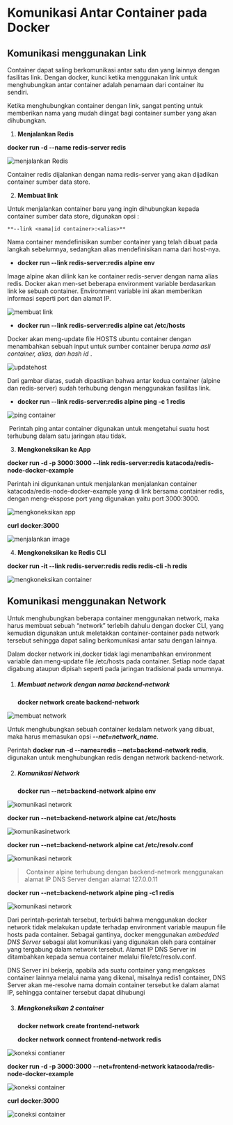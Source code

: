 # Komunikasi Antar Container pada Docker




## Komunikasi menggunakan Link

Container dapat saling berkomunikasi antar satu dan yang lainnya dengan fasilitas link. Dengan docker, kunci ketika menggunakan link untuk menghubungkan antar container adalah penamaan dari container itu sendiri.
	
Ketika menghubungkan container dengan link, sangat penting untuk memberikan nama yang mudah diingat bagi container sumber yang akan dihubungkan.

1. **Menjalankan Redis**

  **docker run -d --name redis-server redis**

  ![menjalankan Redis](img/1-1.png)

  Container redis dijalankan dengan nama redis-server yang akan dijadikan container sumber data store.

2. **Membuat link**

  Untuk menjalankan container baru yang ingin dihubungkan kepada container sumber data store, digunakan opsi :

   	**--link <nama|id container>:<alias>**

  Nama container mendefinisikan sumber container yang telah dibuat pada langkah sebelumnya, sedangkan alias mendefinisikan nama dari host-nya.
  
  -  **docker run --link redis-server:redis alpine env**
  
   Image alpine akan dilink kan ke container redis-server dengan nama alias redis. Docker akan men-set beberapa environment variable berdasarkan link ke sebuah container. Environment variable ini akan memberikan informasi seperti port dan alamat IP.

![membuat link](img/1_2a.png)

  - **docker run --link redis-server:redis alpine cat /etc/hosts**

  Docker akan meng-update file HOSTS ubuntu container dengan menambahkan sebuah input untuk sumber container berupa *nama asli container, alias, dan hash id* .


![updatehost](img\1_2b.png)

  Dari gambar diatas, sudah dipastikan bahwa antar kedua container (alpine dan redis-server) sudah terhubung dengan menggunakan fasilitas link.

  - **docker run --link redis-server:redis alpine ping -c 1 redis**

![ping container](img\1_2c.png)

  ​	Perintah ping antar container digunakan untuk mengetahui suatu host terhubung dalam satu jaringan atau tidak. 

3. **Mengkoneksikan ke App**

  **docker run -d -p 3000:3000 --link redis-server:redis katacoda/redis-node-docker-example**

  Perintah ini digunkanan untuk menjalankan menjalankan container katacoda/redis-node-docker-example yang di link bersama container redis, dengan meng-ekspose port yang digunakan yaitu port 3000:3000.

![mengkoneksikan app](img\1-3a.png)

  **curl docker:3000**

![menjalankan image](img\1-3b.png)

4. **Mengkoneksikan ke Redis CLI**

  **docker run -it --link redis-server:redis redis redis-cli -h redis**

![mengkoneksikan container](img\1-4.png)

## Komunikasi menggunakan Network

Untuk menghubungkan beberapa container menggunakan network, maka harus membuat sebuah “network” terlebih dahulu dengan docker CLI, yang kemudian digunakan untuk meletakkan container-container pada network tersebut sehingga dapat saling berkomunikasi antar satu dengan lainnya.

Dalam docker network ini,docker tidak lagi menambahkan environment variable dan meng-update file /etc/hosts pada container. Setiap node dapat digabung ataupun dipisah seperti pada jaringan tradisional pada umumnya.

1. ##### **Membuat network dengan nama backend-network**

   **docker network create backend-network**

  ![membuat network](img\2-1.png)

   

   Untuk menghubungkan sebuah container kedalam network yang dibuat, maka harus memasukan opsi  ***--net=network_name***.

   Perintah **docker run -d --name=redis --net=backend-network redis**, digunakan untuk menghubungkan redis dengan network backend-network.


2. ##### **Komunikasi Network**

   **docker run --net=backend-network alpine env**

  ![komunikasi network](img\2-2a.png)

   **docker run --net=backend-network alpine cat /etc/hosts**

  ![komunikasinetwork](img\2-2b.png)

   **docker run --net=backend-network alpine cat /etc/resolv.conf**

  ![komunikasi network](img\2-2c.png)

   > ​	Container alpine terhubung dengan backend-network menggunakan alamat IP DNS Server dengan alamat 127.0.0.11

   **docker run --net=backend-network alpine ping -c1 redis**

  ![komunikasi network](img\2-2d.png)

   

   Dari perintah-perintah tersebut, terbukti bahwa menggunakan docker network tidak melakukan update terhadap environment variable maupun file hosts pada container. Sebagai gantinya, docker menggunakan *embedded*  *DNS Server* sebagai alat komunikasi yang digunakan oleh para container yang tergabung dalam network tersebut. Alamat IP DNS Server ini ditambahkan kepada semua container melalui file/etc/resolv.conf.

   DNS Server ini bekerja, apabila ada suatu container yang mengakses container lainnya melalui nama yang dikenal, misalnya redis1 container, DNS Server akan me-resolve nama domain container tersebut ke dalam alamat IP, sehingga container tersebut dapat dihubungi


3. ##### **Mengkoneksikan 2 container**

   **docker network create frontend-network**

   **docker network connect frontend-network redis**

  ![koneksi contianer](img\2-3a.png)

   

   

   **docker run -d -p 3000:3000 --net=frontend-network katacoda/redis-node-docker-example**

  ![koneksi container](img\2-3b.png)

   **curl docker:3000**

  ![coneksi container](img\2-3c.png)


